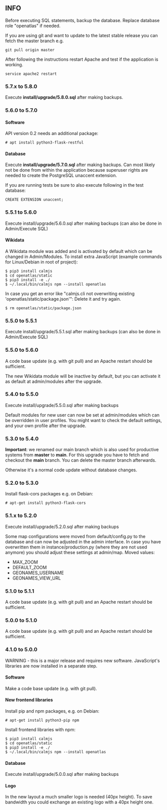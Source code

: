 ## INFO
Before executing SQL statements, backup the database. Replace database role "openatlas" if needed.

If you are using git and want to update to the latest stable release you can fetch the master branch
e.g.

    git pull origin master

After following the instructions restart Apache and test if the application is working.

    service apache2 restart


### 5.7.x to 5.8.0
Execute **install/upgrade/5.8.0.sql** after making backups.

### 5.6.0 to 5.7.0

#### Software
API version 0.2 needs an additional package:

    # apt install python3-flask-restful

#### Database
Execute **install/upgrade/5.7.0.sql** after making backups. Can most likely not be done from
within the application because superuser rights are needed to create the PostgreSQL unaccent extension.

If you are running tests be sure to also execute following in the test database:

    CREATE EXTENSION unaccent;

### 5.5.1 to 5.6.0
Execute install/upgrade/5.6.0.sql after making backups (can also be done in Admin/Execute SQL)

#### Wikidata
A Wikidata module was added and is activated by default which can be changed in Admin/Modules.
To install extra JavaScript (example commands for Linux/Debian in root of project):

    $ pip3 install calmjs
    $ cd openatlas/static
    $ pip3 install -e ./
    $ ~/.local/bin/calmjs npm --install openatlas

In case you get an error like "calmjs.cli not overwriting existing 'openatlas/static/package.json'":
Delete it and try again.

    $ rm openatlas/static/package.json

### 5.5.0 to 5.5.1
Execute install/upgrade/5.5.1.sql after making backups (can also be done in Admin/Execute SQL)

### 5.5.0 to 5.6.0
A code base update (e.g. with git pull) and an Apache restart should be sufficient.

The new Wikidata module will be inactive by default, but you can activate it as default at
admin/modules after the upgrade.

### 5.4.0 to 5.5.0
Execute install/upgrade/5.5.0.sql after making backups

Default modules for new user can now be set at admin/modules which can be overridden in user
profiles. You might want to check the default settings, and your own profile after the upgrade.

### 5.3.0 to 5.4.0
**Important**: we renamed our main branch which is also used for productive systems from **master**
to **main**. For this upgrade you have to fetch and checkout the **main** branch. You can delete
the master branch afterwards.

Otherwise it's a normal code update without database changes.

### 5.2.0 to 5.3.0
Install flask-cors packages e.g. on Debian: 

    # apt-get install python3-flask-cors

### 5.1.x to 5.2.0
Execute install/upgrade/5.2.0.sql after making backups

Some map configurations were moved from default/config.py to the database and can now be adjusted in 
the admin interface. In case you have overwritten them in instance/production.py (where they are not 
used anymore) you should adjust these settings at admin/map.
Moved values:
* MAX_ZOOM
* DEFAULT_ZOOM
* GEONAMES_USERNAME
* GEONAMES_VIEW_URL

### 5.1.0 to 5.1.1
A code base update (e.g. with git pull) and an Apache restart should be sufficient.

### 5.0.0 to 5.1.0
A code base update (e.g. with git pull) and an Apache restart should be sufficient.

### 4.1.0 to 5.0.0
WARNING - this is a major release and requires new software. JavaScript's libraries are now installed
in a separate step.

#### Software
Make a code base update (e.g. with git pull).

#### New frontend libraries
Install pip and npm packages, e.g. on Debian:

    # apt-get install python3-pip npm

Install frontend libraries with npm:

    $ pip3 install calmjs
    $ cd openatlas/static
    $ pip3 install -e ./
    $ ~/.local/bin/calmjs npm --install openatlas

#### Database
Execute install/upgrade/5.0.0.sql after making backups

#### Logo
In the new layout a much smaller logo is needed (40px height). To save bandwidth you could exchange an existing logo with a 40px height one.
